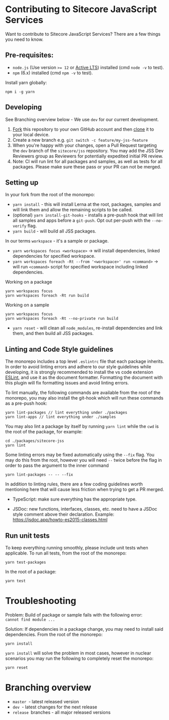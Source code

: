 # Contributing to Sitecore JavaScript Services

Want to contribute to Sitecore JavaScript Services? There are a few things you need to know.

## Pre-requisites:

- `node.js` (Use version `>= 12` or [Active LTS](https://nodejs.org/en/about/releases/)) installed (cmd `node -v` to test).
- `npm` (6.x) installed (cmd `npm -v` to test).

Install yarn globally:

```shell
npm i -g yarn
```

## Developing

See Branching overview below - We use `dev` for our current development.

1. [Fork](https://help.github.com/articles/fork-a-repo/) this repository to your own GitHub account and then [clone](https://help.github.com/articles/cloning-a-repository/) it to your local device.
2. Create a new branch e.g. `git switch -c feature/my-jss-feature`
3. When you're happy with your changes, open a Pull Request targeting the `dev` branch of the `sitecore/jss` repository. You may add the JSS Dev Reviewers group as Reviewers for potentially expedited initial PR review.
4. Note: CI will run lint for all packages and samples, as well as tests for all packages. Please make sure these pass or your PR can not be merged.

## Setting up

In your fork from the root of the monorepo:

- `yarn install` - this will install Lerna at the root, packages, samples and will link them and allow the remaining scripts to be called.
- (optional) `yarn install-git-hooks` - installs a pre-push hook that will lint all samples and apps before a `git-push`. Opt out per-push with the `--no-verify` flag.
- `yarn build` - will build all JSS packages.

In our terms `workspace` - it's a sample or package.

- `yarn workspaces focus <workspace>` -> will install dependencies, linked dependencies for specified workspace.
- `yarn workspaces foreach -Rt --from '<workspace>' run <command>` -> will run `<command>` script for specified workspace including linked dependencies.

Working on a package

```shell
yarn workspaces focus
yarn workspaces foreach -Rt run build
```

Working on a sample

```shell
yarn workspaces focus
yarn workspaces foreach -Rt --no-private run build
```

- `yarn reset` - will clean all `node_modules`, re-install dependencies and link them, and then build all JSS packages.

## Linting and Code Style guidelines

The monorepo includes a top level `.eslintrc` file that each package inherits. In order to avoid linting errors and adhere to our style guidelines while developing, it is strongly recommended to install the vs code extension  [ESLint](https://marketplace.visualstudio.com/items?itemName=dbaeumer.vscode-eslint), and use it as the document formatter. Formatting the document with this plugin will fix formatting issues and avoid linting errors.

To lint manually, the following commands are available from the root of the monorepo, you may also install the git-hook which will run these commands as a pre-push hook:

```shell
yarn lint-packages // lint everything under ./packages
yarn lint-apps // lint everything under ./samples
```

You may also lint a package by itself by running `yarn lint` while the `cwd` is the root of the package, for example:

```shell
cd ./packages/sitecore-jss
yarn lint
```

Some linting errors may be fixed automatically using the `--fix` flag. You may do this from the root, however you will need `--` twice before the flag in order to pass the argument to the inner command

```shell
yarn lint-packages -- -- --fix 
```

In addition to linting rules, there are a few coding guidelines worth mentioning here that will cause less friction when trying to get a PR merged.

- TypeScript: make sure everything has the appropriate type.

- JSDoc: new functions, interfaces, classes, etc. need to have a JSDoc style comment above their declaration. Example: https://jsdoc.app/howto-es2015-classes.html

## Run unit tests

To keep everything running smoothly, please include unit tests when applicable.
To run all tests, from the root of the monorepo:

```shell
yarn test-packages
```

In the root of a package:

```shell
yarn test
```

# Troubleshooting

Problem: Build of package or sample fails with the following error: `cannot find module ...`

Solution: If dependencies in a package change, you may need to install said dependencies.
From the root of the monorepo:

```shell
yarn install
```

`yarn install` will solve the problem in most cases, however in nuclear scenarios you may run the following to completely reset the monorepo:

```shell
yarn reset
```

# Branching overview

* `master `- latest released version
* `dev `- latest changes for the next release
* `release `branches - all major released versions

